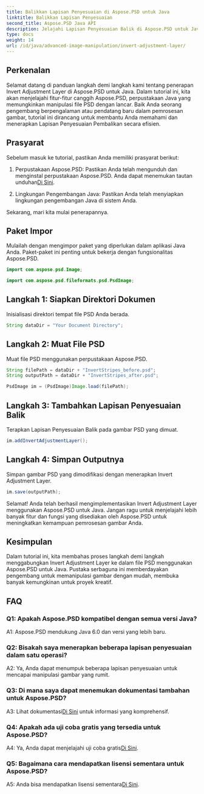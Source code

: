 ```yaml
---
title: Balikkan Lapisan Penyesuaian di Aspose.PSD untuk Java
linktitle: Balikkan Lapisan Penyesuaian
second_title: Aspose.PSD Java API
description: Jelajahi Lapisan Penyesuaian Balik di Aspose.PSD untuk Java. Pustaka Java yang kuat untuk manipulasi file PSD tanpa hambatan.
type: docs
weight: 14
url: /id/java/advanced-image-manipulation/invert-adjustment-layer/
---
```

## Perkenalan

Selamat datang di panduan langkah demi langkah kami tentang penerapan Invert Adjustment Layer di Aspose.PSD untuk Java. Dalam tutorial ini, kita akan menjelajahi fitur-fitur canggih Aspose.PSD, perpustakaan Java yang memungkinkan manipulasi file PSD dengan lancar. Baik Anda seorang pengembang berpengalaman atau pendatang baru dalam pemrosesan gambar, tutorial ini dirancang untuk membantu Anda memahami dan menerapkan Lapisan Penyesuaian Pembalikan secara efisien.

## Prasyarat

Sebelum masuk ke tutorial, pastikan Anda memiliki prasyarat berikut:

1. Perpustakaan Aspose.PSD: Pastikan Anda telah mengunduh dan menginstal perpustakaan Aspose.PSD. Anda dapat menemukan tautan unduhan[Di Sini](https://releases.aspose.com/psd/java/).

2. Lingkungan Pengembangan Java: Pastikan Anda telah menyiapkan lingkungan pengembangan Java di sistem Anda.

Sekarang, mari kita mulai penerapannya.

## Paket Impor

Mulailah dengan mengimpor paket yang diperlukan dalam aplikasi Java Anda. Paket-paket ini penting untuk bekerja dengan fungsionalitas Aspose.PSD.

```java
import com.aspose.psd.Image;

import com.aspose.psd.fileformats.psd.PsdImage;
```

## Langkah 1: Siapkan Direktori Dokumen

Inisialisasi direktori tempat file PSD Anda berada.

```java
String dataDir = "Your Document Directory";
```

## Langkah 2: Muat File PSD

Muat file PSD menggunakan perpustakaan Aspose.PSD.

```java
String filePath = dataDir + "InvertStripes_before.psd";
String outputPath = dataDir + "InvertStripes_after.psd";

PsdImage im = (PsdImage)Image.load(filePath);
```

## Langkah 3: Tambahkan Lapisan Penyesuaian Balik

Terapkan Lapisan Penyesuaian Balik pada gambar PSD yang dimuat.

```java
im.addInvertAdjustmentLayer();
```

## Langkah 4: Simpan Outputnya

Simpan gambar PSD yang dimodifikasi dengan menerapkan Invert Adjustment Layer.

```java
im.save(outputPath);
```

Selamat! Anda telah berhasil mengimplementasikan Invert Adjustment Layer menggunakan Aspose.PSD untuk Java. Jangan ragu untuk menjelajahi lebih banyak fitur dan fungsi yang disediakan oleh Aspose.PSD untuk meningkatkan kemampuan pemrosesan gambar Anda.

## Kesimpulan

Dalam tutorial ini, kita membahas proses langkah demi langkah menggabungkan Invert Adjustment Layer ke dalam file PSD menggunakan Aspose.PSD untuk Java. Pustaka serbaguna ini memberdayakan pengembang untuk memanipulasi gambar dengan mudah, membuka banyak kemungkinan untuk proyek kreatif.

## FAQ

### Q1: Apakah Aspose.PSD kompatibel dengan semua versi Java?

A1: Aspose.PSD mendukung Java 6.0 dan versi yang lebih baru.

### Q2: Bisakah saya menerapkan beberapa lapisan penyesuaian dalam satu operasi?

A2: Ya, Anda dapat menumpuk beberapa lapisan penyesuaian untuk mencapai manipulasi gambar yang rumit.

### Q3: Di mana saya dapat menemukan dokumentasi tambahan untuk Aspose.PSD?

 A3: Lihat dokumentasi[Di Sini](https://reference.aspose.com/psd/java/) untuk informasi yang komprehensif.

### Q4: Apakah ada uji coba gratis yang tersedia untuk Aspose.PSD?

 A4: Ya, Anda dapat menjelajahi uji coba gratis[Di Sini](https://releases.aspose.com/).

### Q5: Bagaimana cara mendapatkan lisensi sementara untuk Aspose.PSD?

A5: Anda bisa mendapatkan lisensi sementara[Di Sini](https://purchase.aspose.com/temporary-license/).